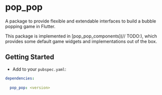 # pop_pop

A package to provide flexible and extendable interfaces to build a bubble popping game in Flutter.

This package is implemented in [pop_pop_components](// TODO:), which provides some default game widgets and implementations out of the box.

## Getting Started

* Add to your `pubspec.yaml`:
```yaml
dependencies:
  
  pop_pop: <version>
```
